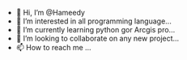 - 👋 Hi, I’m @Hameedy
- 👀 I’m interested in all programming language...
- 🌱 I’m currently learning python gor Arcgis pro...
- 💞️ I’m looking to collaborate on any new project...
- 📫 How to reach me ...

<!---
Hameedy/Hameedy is a ✨ special ✨ repository because its `README.md` (this file) appears on your GitHub profile.
You can click the Preview link to take a look at your changes.
--->
